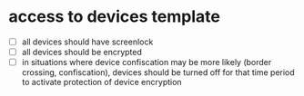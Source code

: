 # access to devices template
 
- [ ] all devices should have screenlock
- [ ] all devices should be encrypted
- [ ] in situations where device confiscation may be more likely (border crossing, confiscation), devices should be turned off for that time period to 
activate protection of device encryption
